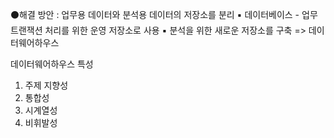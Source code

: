 ⚫해결 방안 : 업무용 데이터와 분석용 데이터의 저장소를 분리
▪ 데이터베이스 - 업무 트랜잭션 처리를 위한 운영 저장소로 사용
▪ 분석을 위한 새로운 저장소를 구축 => 데이터웨어하우스


데이터웨어하우스 특성
1) 주제 지향성
2) 통합성
3) 시계열성
4) 비휘발성
